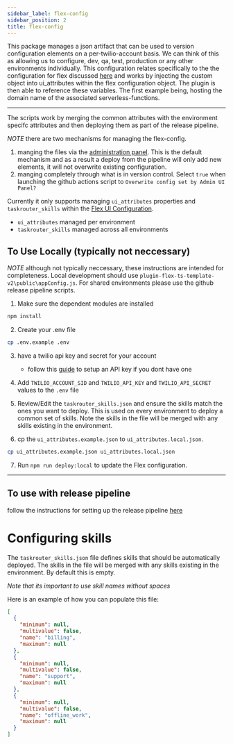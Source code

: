 ```yaml
---
sidebar_label: flex-config
sidebar_position: 2
title: flex-config
---
```


This package manages a json artifact that can be used to version configuration elements on a per-twilio-account basis. We can think of this as allowing us to configure, dev, qa, test, production or any other environments individually. This configuration relates specifically to the the configuration for flex discussed [here](https://www.twilio.com/docs/flex/developer/ui/configuration) and works by injecting the custom object into ui_attributes within the flex configuration object. The plugin is then able to reference these variables. The first example being, hosting the domain name of the associated serverless-functions.

---

The scripts work by merging the common attributes with the environment specifc attributes and then deploying them as part of the release pipeline.

_NOTE_ there are two mechanisms for managing the flex-config.

1. manging the files via the [administration panel](/feature-library/flex-v2/admin-ui).  This is the default mechanism and as a result a deploy from the pipeline will only add new elements, it will not overwrite existing configuration.
2.  manging completely through what is in version control.  Select `true` when launching the github actions script to `Overwrite config set by Admin UI Panel?`

Currently it only supports managing `ui_attributes` properties and `taskrouter_skills` within the [Flex UI Configuration](https://www.twilio.com/docs/flex/developer/ui/configuration).

- `ui_attributes` managed per environment
- `taskrouter_skills` managed across all environments


## To Use Locally (typically not neccessary)

_NOTE_ although not typically neccessary, these instructions are intended for completeness.  Local development should use `plugin-flex-ts-template-v2\public\appConfig.js`. For shared environments please use the github release pipeline scripts.

1. Make sure the dependent modules are installed

```bash
npm install
```

2. Create your .env file

```bash
cp .env.example .env
```

3. have a twilio api key and secret for your account
   - follow this [guide](https://www.twilio.com/docs/glossary/what-is-an-api-key#how-can-i-create-api-keys) to setup an API key if you dont have one

4. Add `TWILIO_ACCOUNT_SID` and `TWILIO_API_KEY` and `TWILIO_API_SECRET` values to the `.env` file

5. Review/Edit the `taskrouter_skills.json` and ensure the skills match the ones you want to deploy. This is used on every environment to deploy a common set of skills. Note the skills in the file will be merged with any skills existing in the environment.

6. cp the `ui_attributes.example.json` to `ui_attributes.local.json`.

```bash
cp ui_attributes.example.json ui_attributes.local.json
```

7. Run `npm run deploy:local` to update the Flex configuration.

---

## To use with release pipeline

follow the instructions for setting up the release pipeline [here](/setup-guides/deploy-to-hosted-flex)

# Configuring skills

The `taskrouter_skills.json` file defines skills that should be automatically deployed. The skills in the file will be merged with any skills existing in the environment. By default this is empty. 

*Note that its important to use skill names without spaces* 

Here is an example of how you can populate this file:

```json
[
  {
    "minimum": null,
    "multivalue": false,
    "name": "billing",
    "maximum": null
  },
  {
    "minimum": null,
    "multivalue": false,
    "name": "support",
    "maximum": null
  },
  {
    "minimum": null,
    "multivalue": false,
    "name": "offline_work",
    "maximum": null
  }
]
```
